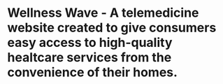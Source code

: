 # Wellness Wave - A telemedicine website created to give consumers easy access to high-quality healtcare services from the convenience of their homes.
